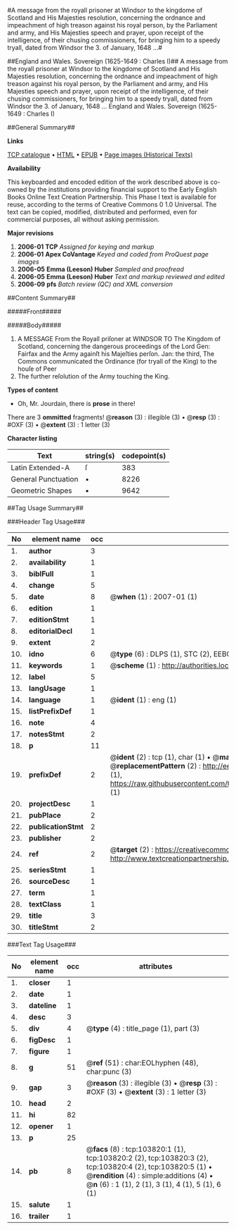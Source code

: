 #A message from the royall prisoner at Windsor to the kingdome of Scotland and His Majesties resolution, concerning the ordnance and impeachment of high treason against his royal person, by the Parliament and army, and His Majesties speech and prayer, upon receipt of the intelligence, of their chusing commissioners, for bringing him to a speedy tryall, dated from Windsor the 3. of January, 1648 ...#

##England and Wales. Sovereign (1625-1649 : Charles I)##
A message from the royall prisoner at Windsor to the kingdome of Scotland and His Majesties resolution, concerning the ordnance and impeachment of high treason against his royal person, by the Parliament and army, and His Majesties speech and prayer, upon receipt of the intelligence, of their chusing commissioners, for bringing him to a speedy tryall, dated from Windsor the 3. of January, 1648 ...
England and Wales. Sovereign (1625-1649 : Charles I)

##General Summary##

**Links**

[TCP catalogue](http://www.ota.ox.ac.uk/tcp/)  • 
[HTML](http://tei.it.ox.ac.uk/tcp/Texts-HTML/free/A31/A31972.html)  • 
[EPUB](http://tei.it.ox.ac.uk/tcp/Texts-EPUB/free/A31/A31972.epub) • 
[Page images (Historical Texts)](https://data.historicaltexts.jisc.ac.uk/view?pubId=eebo-15565337e&pageId=eebo-15565337e-103820-1)

**Availability**

This keyboarded and encoded edition of the
	       work described above is co-owned by the institutions
	       providing financial support to the Early English Books
	       Online Text Creation Partnership. This Phase I text is
	       available for reuse, according to the terms of Creative
	       Commons 0 1.0 Universal. The text can be copied,
	       modified, distributed and performed, even for
	       commercial purposes, all without asking permission.

**Major revisions**

1. __2006-01__ __TCP__ *Assigned for keying and markup*
1. __2006-01__ __Apex CoVantage__ *Keyed and coded from ProQuest page images*
1. __2006-05__ __Emma (Leeson) Huber__ *Sampled and proofread*
1. __2006-05__ __Emma (Leeson) Huber__ *Text and markup reviewed and edited*
1. __2006-09__ __pfs__ *Batch review (QC) and XML conversion*

##Content Summary##

#####Front#####

#####Body#####

1. A MESSAGE From the Royall priſoner at WINDSOR TO The Kingdom of Scotland, concerning the dangerous proceedings of the Lord Gen: Fairfax and the Army againſt his Majeſties perſon.
Jan: the third, The Commons communicated the Ordinance (for tryall of the King) to the houſe of Peer
1. The further reſolution of the Army touching the King.

**Types of content**

  * Oh, Mr. Jourdain, there is **prose** in there!

There are 3 **ommitted** fragments! 
 @__reason__ (3) : illegible (3)  •  @__resp__ (3) : #OXF (3)  •  @__extent__ (3) : 1 letter (3)

**Character listing**


|Text|string(s)|codepoint(s)|
|---|---|---|
|Latin Extended-A|ſ|383|
|General Punctuation|•|8226|
|Geometric Shapes|▪|9642|

##Tag Usage Summary##

###Header Tag Usage###

|No|element name|occ|attributes|
|---|---|---|---|
|1.|__author__|3||
|2.|__availability__|1||
|3.|__biblFull__|1||
|4.|__change__|5||
|5.|__date__|8| @__when__ (1) : 2007-01 (1)|
|6.|__edition__|1||
|7.|__editionStmt__|1||
|8.|__editorialDecl__|1||
|9.|__extent__|2||
|10.|__idno__|6| @__type__ (6) : DLPS (1), STC (2), EEBO-CITATION (1), OCLC (1), VID (1)|
|11.|__keywords__|1| @__scheme__ (1) : http://authorities.loc.gov/ (1)|
|12.|__label__|5||
|13.|__langUsage__|1||
|14.|__language__|1| @__ident__ (1) : eng (1)|
|15.|__listPrefixDef__|1||
|16.|__note__|4||
|17.|__notesStmt__|2||
|18.|__p__|11||
|19.|__prefixDef__|2| @__ident__ (2) : tcp (1), char (1)  •  @__matchPattern__ (2) : ([0-9\-]+):([0-9IVX]+) (1), (.+) (1)  •  @__replacementPattern__ (2) : http://eebo.chadwyck.com/downloadtiff?vid=$1&page=$2 (1), https://raw.githubusercontent.com/textcreationpartnership/Texts/master/tcpchars.xml#$1 (1)|
|20.|__projectDesc__|1||
|21.|__pubPlace__|2||
|22.|__publicationStmt__|2||
|23.|__publisher__|2||
|24.|__ref__|2| @__target__ (2) : https://creativecommons.org/publicdomain/zero/1.0/ (1), http://www.textcreationpartnership.org/docs/. (1)|
|25.|__seriesStmt__|1||
|26.|__sourceDesc__|1||
|27.|__term__|1||
|28.|__textClass__|1||
|29.|__title__|3||
|30.|__titleStmt__|2||


###Text Tag Usage###

|No|element name|occ|attributes|
|---|---|---|---|
|1.|__closer__|1||
|2.|__date__|1||
|3.|__dateline__|1||
|4.|__desc__|3||
|5.|__div__|4| @__type__ (4) : title_page (1), part (3)|
|6.|__figDesc__|1||
|7.|__figure__|1||
|8.|__g__|51| @__ref__ (51) : char:EOLhyphen (48), char:punc (3)|
|9.|__gap__|3| @__reason__ (3) : illegible (3)  •  @__resp__ (3) : #OXF (3)  •  @__extent__ (3) : 1 letter (3)|
|10.|__head__|2||
|11.|__hi__|82||
|12.|__opener__|1||
|13.|__p__|25||
|14.|__pb__|8| @__facs__ (8) : tcp:103820:1 (1), tcp:103820:2 (2), tcp:103820:3 (2), tcp:103820:4 (2), tcp:103820:5 (1)  •  @__rendition__ (4) : simple:additions (4)  •  @__n__ (6) : 1 (1), 2 (1), 3 (1), 4 (1), 5 (1), 6 (1)|
|15.|__salute__|1||
|16.|__trailer__|1||
